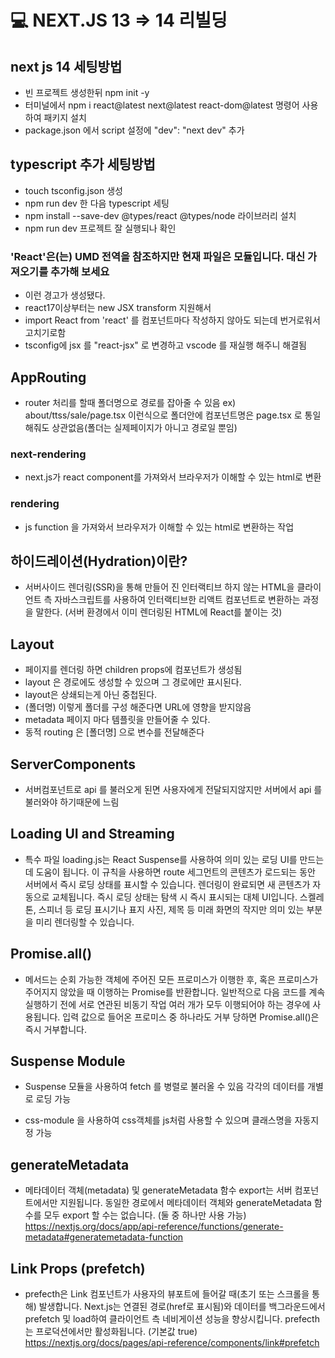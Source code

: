 # 💻 NEXT.JS 13 => 14 리빌딩

## next js 14 세팅방법

- 빈 프로젝트 생성한뒤 npm init -y
- 터미널에서 npm i react@latest next@latest react-dom@latest 명령어 사용하여 패키지 설치
- package.json 에서 script 설정에 "dev": "next dev" 추가

## typescript 추가 세팅방법

- touch tsconfig.json 생성
- npm run dev 한 다음 typescript 세팅
- npm install --save-dev @types/react @types/node 라이브러리 설치
- npm run dev 프로젝트 잘 실행되나 확인

### 'React'은(는) UMD 전역을 참조하지만 현재 파일은 모듈입니다. 대신 가져오기를 추가해 보세요

- 이런 경고가 생성됐다.
- react17이상부터는 new JSX transform 지원해서
- import React from 'react' 를 컴포넌트마다 작성하지 않아도 되는데 번거로워서 고치기로함
- tsconfig에 jsx 를 "react-jsx" 로 변경하고 vscode 를 재실행 해주니 해결됨

## AppRouting

- router 처리를 할때 폴더명으로 경로를 잡아줄 수 있음 ex) about/ttss/sale/page.tsx
  이런식으로 폴더안에 컴포넌트명은 page.tsx 로 통일해줘도 상관없음(폴더는 실제페이지가 아니고 경로일 뿐임)

### next-rendering

- next.js가 react component를 가져와서 브라우저가 이해할 수 있는 html로 변환

### rendering

- js function 을 가져와서 브라우저가 이해할 수 있는 html로 변환하는 작업

## 하이드레이션(Hydration)이란?

- 서버사이드 렌더링(SSR)을 통해 만들어 진 인터랙티브 하지 않는 HTML을 클라이언트 측 자바스크립트를 사용하여 인터랙티브한 리액트 컴포넌트로 변환하는 과정을 말한다.
  (서버 환경에서 이미 렌더링된 HTML에 React를 붙이는 것)

## Layout

- 페이지를 렌더링 하면 children props에 컴포넌트가 생성됨
- layout 은 경로에도 생성할 수 있으며 그 경로에만 표시된다.
- layout은 상쇄되는게 아닌 중첩된다.
- (폴더명) 이렇게 폴더를 구성 해준다면 URL에 영향을 받지않음
- metadata 페이지 마다 템플릿을 만들어줄 수 있다.
- 동적 routing 은 [폴더명] 으로 변수를 전달해준다

## ServerComponents

- 서버컴포넌트로 api 를 불러오게 된면 사용자에게 전달되지않지만 서버에서 api 를 불러와야 하기때문에 느림

## Loading UI and Streaming

- 특수 파일 loading.js는 React Suspense를 사용하여 의미 있는 로딩 UI를 만드는 데 도움이 됩니다.
  이 규칙을 사용하면 route 세그먼트의 콘텐츠가 로드되는 동안 서버에서 즉시 로딩 상태를 표시할 수 있습니다. 렌더링이 완료되면 새 콘텐츠가 자동으로 교체됩니다.
  즉시 로딩 상태는 탐색 시 즉시 표시되는 대체 UI입니다. 스켈레톤, 스피너 등 로딩 표시기나 표지 사진, 제목 등 미래 화면의 작지만 의미 있는 부분을 미리 렌더링할 수 있습니다.

## Promise.all()

- 메서드는 순회 가능한 객체에 주어진 모든 프로미스가 이행한 후, 혹은 프로미스가 주어지지 않았을 때 이행하는 Promise를 반환합니다.
  일반적으로 다음 코드를 계속 실행하기 전에 서로 연관된 비동기 작업 여러 개가 모두 이행되어야 하는 경우에 사용됩니다.
  입력 값으로 들어온 프로미스 중 하나라도 거부 당하면 Promise.all()은 즉시 거부합니다.

## Suspense Module

- Suspense 모듈을 사용하여 fetch 를 병렬로 불러올 수 있음 각각의 데이터를 개별로 로딩 가능

- css-module 을 사용하여 css객체를 js처럼 사용할 수 있으며 클래스명을 자동지정 가능

## generateMetadata

- 메타데이터 객체(metadata) 및 generateMetadata 함수 export는 서버 컴포넌트에서만 지원됩니다.
  동일한 경로에서 메타데이터 객체와 generateMetadata 함수를 모두 export 할 수는 없습니다. (둘 중 하나만 사용 가능)
  https://nextjs.org/docs/app/api-reference/functions/generate-metadata#generatemetadata-function

## Link Props (prefetch)

- prefecth은 Link 컴포넌트가 사용자의 뷰포트에 들어갈 때(초기 또는 스크롤을 통해) 발생합니다.
  Next.js는 연결된 경로(href로 표시됨)와 데이터를 백그라운드에서 prefetch 및 load하여 클라이언트 측 네비게이션 성능을 향상시킵니다.
  prefecth는 프로덕션에서만 활성화됩니다. (기본값 true)
  https://nextjs.org/docs/pages/api-reference/components/link#prefetch
